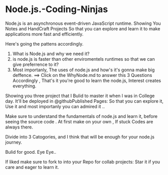 # Node.js.-Coding-Ninjas
Node.js is an asynchronous event-driven JavaScript runtime. Showing You Notes and HandCraft Projects So that you can explore and learn it to make applications more fast and efficiently.

Here's going the pattens accordingly.
1. What is Node.js and why we need it?
2. is node.js is faster than other enviromentels runtimes so that we can give preferrence to it?
3. Most importanly, The uses of node.js and how's it's gonna make big deffence.
==> Click on the WhyNode.md to answer this 3 Questions Accordingly , That's it you're good to learn the node.js, Interest creates everything.

Showing you three project that I Bulid to master it when I was in College day. It'll be deployed in @githubPublished Pages: So that you can explore it, Use it and most importanly you can admired it ..

Make sure to understand the fundamentals of node.js and learn it, before seeing the source code . At first make on your own , If stuck Codes are always there.

Divide into 3 Catogories, and I think that will be enough for your node.js journey.

Bulid for good. Eye Eye..



If liked make sure to fork to into your Repo for collab projects: Star it if you care and eager to learn it.
